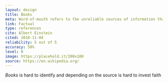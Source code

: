 ```yaml
---
layout: design
title: Books
meta: Word-of-mouth refers to the unreliable sources of information that has to do with the subject being researched that sometimes can actually end up being factual and reliable after all
link: Factual
type: references
cite: Albert Einstein
cited: 2018-11-04
reliability: 5 out of 5
accuracy: 50%
level: 0
image: https://placehold.it/200x100
source: https://en.wikipedia.org/
---
```


*Books* is hard to identify and depending on the source is hard to invest faith
